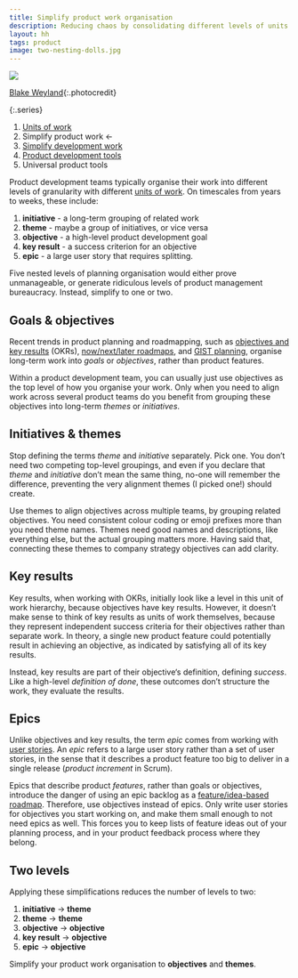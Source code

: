 ```yaml
---
title: Simplify product work organisation
description: Reducing chaos by consolidating different levels of units of work
layout: hh
tags: product
image: two-nesting-dolls.jpg
---
```


![](two-nesting-dolls.jpg)

[Blake Weyland](https://unsplash.com/photos/9hhOVsf1lpU){:.photocredit}

{:.series}
1. [Units of work](units-of-work)
2. Simplify product work ←
3. [Simplify development work](simplify-development-work)
4. [Product development tools](product-tools)
5. Universal product tools

Product development teams typically organise their work into different levels of granularity with different
[units of work](units-of-work).
On timescales from years to weeks, these include:

1. **initiative** - a long-term grouping of related work
2. **theme** - maybe a group of initiatives, or vice versa
3. **objective** - a high-level product development goal
4. **key result** - a success criterion for an objective
5. **epic** - a large user story that requires splitting.

Five nested levels of planning organisation would either prove unmanageable, or generate ridiculous levels of product management bureaucracy.
Instead, simplify to one or two.

## Goals & objectives

Recent trends in product planning and roadmapping, such as
[objectives and key results](agile-okrs-review) (OKRs),
[now/next/later roadmaps](https://www.prodpad.com/blog/the-birth-of-the-modern-roadmap/), and
[GIST planning](https://itamargilad.medium.com/why-i-stopped-using-product-roadmaps-and-switched-to-gist-planning-3b7f54e271d1),
organise long-term work into _goals_ or _objectives_, rather than product features.

Within a product development team, you can usually just use objectives as the top level of how you organise your work.
Only when you need to align work across several product teams do you benefit from grouping these objectives into long-term _themes_ or _initiatives_.

## Initiatives & themes

Stop defining the terms _theme_ and _initiative_ separately.
Pick one.
You don’t need two competing top-level groupings, and even if you declare that _theme_ and _initiative_ don’t mean the same thing, no-one will remember the difference, preventing the very alignment themes (I picked one!) should create.

Use themes to align objectives across multiple teams, by grouping related objectives.
You need consistent colour coding or emoji prefixes more than you need theme names.
Themes need good names and descriptions, like everything else, but the actual grouping matters more.
Having said that, connecting these themes to company strategy objectives can add clarity.

## Key results

Key results, when working with OKRs, initially look like a level in this unit of work hierarchy, because objectives have key results.
However, it doesn’t make sense to think of key results as units of work themselves, because they represent independent success criteria for their objectives rather than separate work.
In theory, a single new product feature could potentially result in achieving an objective, as indicated by satisfying all of its key results.

Instead, key results are part of their objective‘s definition, defining _success_.
Like a high-level _definition of done_, these outcomes don’t structure the work, they evaluate the results.

## Epics

Unlike objectives and key results, the term _epic_ comes from working with 
[user stories](https://en.wikipedia.org/wiki/User_story).
An _epic_ refers to a large user story rather than a set of user stories, in the sense that it describes a product feature too big to deliver in a single release (_product increment_ in Scrum).

Epics that describe product _features_, rather than goals or objectives, introduce the danger of using an epic backlog as a
[feature/idea-based roadmap](https://www.prodpad.com/blog/prioritize-problems-not-product-ideas/).
Therefore, use objectives instead of epics.
Only write user stories for objectives you start working on, and make them small enough to not need epics as well.
This forces you to keep lists of feature ideas out of your planning process, and in your product feedback process where they belong.

## Two levels

Applying these simplifications reduces the number of levels to two:

1. **initiative** → **theme**
2. **theme** → **theme**
3. **objective** → **objective**
4. **key result** → **objective**
5. **epic** → **objective**

Simplify your product work organisation to **objectives** and **themes**.